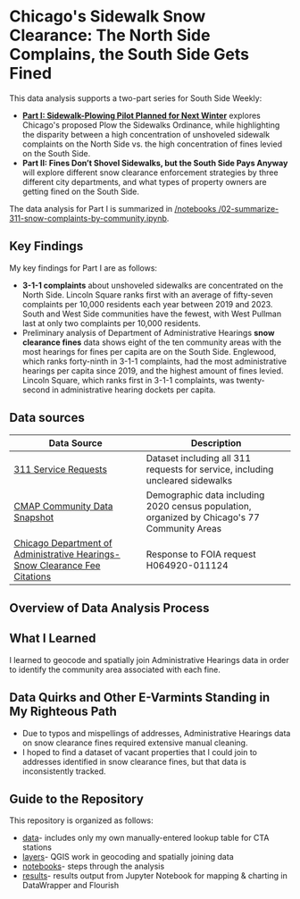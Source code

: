 # Chicago's Sidewalk Snow Clearance: The North Side Complains, the South Side Gets Fined

This data analysis supports a two-part series for South Side Weekly:
<ul>
<li><strong><a href="https://southsideweekly.com/sidewalk-plowing-pilot-planned-for-next-winter/">Part I: Sidewalk-Plowing Pilot Planned for Next Winter</a></strong> explores Chicago's proposed Plow the Sidewalks Ordinance, while highlighting the disparity between a high concentration of unshoveled sidewalk complaints on the North Side vs. the high concentration of fines levied on the South Side.
<li><strong>Part II: Fines Don’t Shovel Sidewalks, but the South Side Pays Anyway</strong> will explore different snow clearance enforcement strategies by three different city departments, and what types of property owners are getting fined on the South Side. 
</ul>
 
The data analysis for Part I is summarized in <a href="https://github.com/reliablerascal/snow-clearance/blob/main/notebooks/02-summarize-311-snow-complaints-by-community.ipynb">/notebooks
/02-summarize-311-snow-complaints-by-community.ipynb</a>.

## Key Findings
My key findings for Part I are as follows:
* <strong>3-1-1 complaints</strong> about unshoveled sidewalks are concentrated on the North Side. Lincoln Square ranks first with an average of fifty-seven complaints per 10,000 residents each year between 2019 and 2023. South and West Side communities have the fewest, with West Pullman last at only two complaints per 10,000 residents.
* Preliminary analysis of Department of Administrative Hearings <strong>snow clearance fines</strong> data shows eight of the ten community areas with the most hearings for fines per capita are on the South Side. Englewood, which ranks forty-ninth in 3-1-1 complaints, had the most administrative hearings per capita since 2019, and the highest amount of fines levied. Lincoln Square, which ranks first in 3-1-1 complaints, was twenty-second in administrative hearing dockets per capita.

## Data sources
|Data Source|Description|
|---|---|
|[311 Service Requests](https://data.cityofchicago.org/Service-Requests/311-Service-Requests/v6vf-nfxy/about_data)|Dataset including all 311 requests for service, including uncleared sidewalks|
|[CMAP Community Data Snapshot](https://datahub.cmap.illinois.gov/datasets/CMAPGIS::community-data-snapshots-raw-data-2014-2022/explore?layer=21) |Demographic data including 2020 census population, organized by Chicago's 77 Community Areas|
|[Chicago Department of Administrative Hearings- Snow Clearance Fee Citations](https://docs.google.com/spreadsheets/d/1TKkQvOkpihZGkiIZ_Hx-TVzoV6kXvZUETSD8h5YhlR0/edit?usp=drive_link)|Response to FOIA request H064920-011124|

## Overview of Data Analysis Process

## What I Learned
I learned to geocode and spatially join Administrative Hearings data in order to identify the community area associated with each fine.

## Data Quirks and Other E-Varmints Standing in My Righteous Path
<ul>
<li>
Due to typos and mispellings of addresses, Administrative Hearings data on snow clearance fines required extensive manual cleaning.
<li>I hoped to find a dataset of vacant properties that I could join to addresses identified in snow clearance fines, but that data is inconsistently tracked.
</ul>

## Guide to the Repository
This repository is organized as follows:

* [data](data/)- includes only my own manually-entered lookup table for CTA stations
* [layers](layers/)- QGIS work in geocoding and spatially joining data
* [notebooks](notebooks/)- steps through the analysis
* [results](results/)- results output from Jupyter Notebook for mapping & charting in DataWrapper and Flourish
